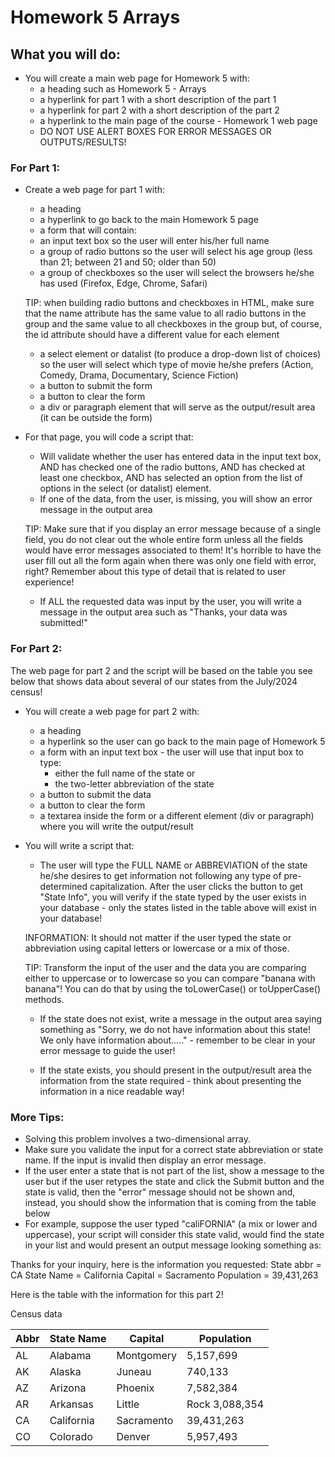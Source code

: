 # Homework 5 Arrays

## What you will do:

- You will create a main web page for Homework 5 with:
  - a heading such as Homework 5 - Arrays
  - a hyperlink for part 1 with a short description of the part 1
  - a hyperlink for part 2 with a short description of the part 2
  - a hyperlink to the main page of the course - Homework 1 web page
  - DO NOT USE ALERT BOXES FOR ERROR MESSAGES OR OUTPUTS/RESULTS!

### For Part 1:

- Create a web page for part 1 with:

  - a heading
  - a hyperlink to go back to the main Homework 5 page
  - a form that will contain:
  - an input text box so the user will enter his/her full name
  - a group of radio buttons so the user will select his age group (less than 21; between 21 and 50; older than 50)
  - a group of checkboxes so the user will select the browsers he/she has used (Firefox, Edge, Chrome, Safari)

  TIP: when building radio buttons and checkboxes in HTML, make sure that the name attribute has the same value to all radio buttons in the group and the same value to all checkboxes in the group but, of course, the id attribute should have a different value for each element

  - a select element or datalist (to produce a drop-down list of choices) so the user will select which type of movie he/she prefers (Action, Comedy, Drama, Documentary, Science Fiction)
  - a button to submit the form
  - a button to clear the form
  - a div or paragraph element that will serve as the output/result area (it can be outside the form)

- For that page, you will code a script that:

  - Will validate whether the user has entered data in the input text box, AND has checked one of the radio buttons, AND has checked at least one checkbox, AND has selected an option from the list of options in the select (or datalist) element.
  - If one of the data, from the user, is missing, you will show an error message in the output area

  TIP: Make sure that if you display an error message because of a single field, you do not clear out the whole entire form unless all the fields would have error messages associated to them! It's horrible to have the user fill out all the form again when there was only one field with error, right? Remember about this type of detail that is related to user experience!

  - If ALL the requested data was input by the user, you will write a message in the output area such as "Thanks, your data was submitted!"

### For Part 2:

The web page for part 2 and the script will be based on the table you see below that shows data about several of our states from the July/2024 census!

- You will create a web page for part 2 with:
  - a heading
  - a hyperlink so the user can go back to the main page of Homework 5
  - a form with an input text box - the user will use that input box to type:
    - either the full name of the state or
    - the two-letter abbreviation of the state
  - a button to submit the data
  - a button to clear the form
  - a textarea inside the form or a different element (div or paragraph) where you will write the output/result
- You will write a script that:

  - The user will type the FULL NAME or ABBREVIATION of the state he/she desires to get information not following any type of pre-determined capitalization. After the user clicks the button to get "State Info", you will verify if the state typed by the user exists in your database - only the states listed in the table above will exist in your database!

  INFORMATION: It should not matter if the user typed the state or abbreviation using capital letters or lowercase or a mix of those.

  TIP: Transform the input of the user and the data you are comparing either to uppercase or to lowercase so you can compare "banana with banana"! You can do that by using the toLowerCase() or toUpperCase() methods.

  - If the state does not exist, write a message in the output area saying something as "Sorry, we do not have information about this state! We only have information about....." - remember to be clear in your error message to guide the user!

  - If the state exists, you should present in the output/result area the information from the state required - think about presenting the information in a nice readable way!

### More Tips:

- Solving this problem involves a two-dimensional array.
- Make sure you validate the input for a correct state abbreviation or state name. If the input is invalid then display an error message.
- If the user enter a state that is not part of the list, show a message to the user but if the user retypes the state and click the Submit button and the state is valid, then the "error" message should not be shown and, instead, you should show the information that is coming from the table below
- For example, suppose the user typed "caliFORNIA" (a mix or lower and uppercase), your script will consider this state valid, would find the state in your list and would present an output message looking something as:

Thanks for your inquiry, here is the information you requested:
State abbr = CA
State Name = California
Capital = Sacramento
Population = 39,431,263

Here is the table with the information for this part 2!

Census data

| Abbr | State Name | Capital    | Population     |
| ---- | ---------- | ---------- | -------------- |
| AL   | Alabama    | Montgomery | 5,157,699      |
| AK   | Alaska     | Juneau     | 740,133        |
| AZ   | Arizona    | Phoenix    | 7,582,384      |
| AR   | Arkansas   | Little     | Rock 3,088,354 |
| CA   | California | Sacramento | 39,431,263     |
| CO   | Colorado   | Denver     | 5,957,493      |

